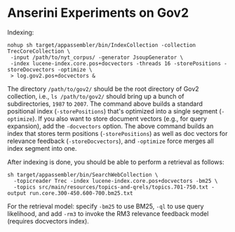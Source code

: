 # Anserini Experiments on Gov2

Indexing:

```
nohup sh target/appassembler/bin/IndexCollection -collection TrecCoreCollection \
 -input /path/to/nyt_corpus/ -generator JsoupGenerator \
 -index lucene-index.core.pos+docvectors -threads 16 -storePositions -storeDocvectors -optimize \
 > log.gov2.pos+docvectors &

```

The directory `/path/to/gov2/` should be the root directory of Gov2 collection, i.e., `ls /path/to/gov2/` should bring 
up a bunch of subdirectories, `1987` to `2007`. The command above builds a standard positional index (`-storePositions`) 
that's optimized into a single segment (`-optimize`). If you also want to store document vectors (e.g., for query 
expansion), add the `-docvectors` option.  The above command builds an index that stores term positions (`-storePositions`) 
as well as doc vectors for relevance feedback (`-storeDocvectors`), and `-optimize` force merges all index segment into one.

After indexing is done, you should be able to perform a retrieval as follows:

```
sh target/appassembler/bin/SearchWebCollection \
  -topicreader Trec -index lucene-index.core.pos+docvectors -bm25 \
  -topics src/main/resources/topics-and-qrels/topics.701-750.txt -output run.core.300-450.600-700.bm25.txt
```

For the retrieval model: specify `-bm25` to use BM25, `-ql` to use query likelihood, and add `-rm3` to invoke the RM3 
relevance feedback model (requires docvectors index).

